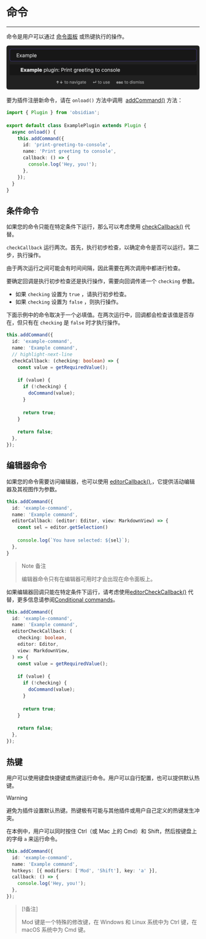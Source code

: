<!--
 * @Author: Raistlind johnd0712@gmail.com
 * @Date: 2024-01-18 10:18:00
 * @LastEditors: Raistlind
 * @LastEditTime: 2024-01-18 10:18:00
 * @Description:
-->

# 命令

---

命令是用户可以通过 [命令面板](https://help.obsidian.md/Plugins/Command+palette) 或热键执行的操作。

![335e0](../../../../public/images/335e0.png)

要为插件注册新命令，请在 `onload()` 方法中调用  [addCommand()](https://docs.obsidian.md/Reference/TypeScript+API/Plugin/addCommand) 方法：

```ts
import { Plugin } from 'obsidian';

export default class ExamplePlugin extends Plugin {
  async onload() {
    this.addCommand({
      id: 'print-greeting-to-console',
      name: 'Print greeting to console',
      callback: () => {
        console.log('Hey, you!');
      },
    });
  }
}
```

## 条件命令

如果您的命令只能在特定条件下运行，那么可以考虑使用 [checkCallback()](https://docs.obsidian.md/Reference/TypeScript+API/Command/checkCallback) 代替。

`checkCallback` 运行两次。首先，执行初步检查，以确定命令是否可以运行。第二步，执行操作。

由于两次运行之间可能会有时间间隔，因此需要在两次调用中都进行检查。

要确定回调是执行初步检查还是执行操作，需要向回调传递一个 `checking` 参数。

- 如果 `checking` 设置为 `true` ，请执行初步检查。
- 如果 `checking` 设置为 `false` ，则执行操作。

下面示例中的命令取决于一个必填值。在两次运行中，回调都会检查该值是否存在，但只有在 `checking` 是 `false` 时才执行操作。

```ts
this.addCommand({
  id: 'example-command',
  name: 'Example command',
  // highlight-next-line
  checkCallback: (checking: boolean) => {
    const value = getRequiredValue();

    if (value) {
      if (!checking) {
        doCommand(value);
      }

      return true;
    }

    return false;
  },
});
```

## 编辑器命令

如果您的命令需要访问编辑器，也可以使用 [editorCallback()](https://docs.obsidian.md/Reference/TypeScript+API/Command/editorCallback),，它提供活动编辑器及其视图作为参数。

```ts
this.addCommand({
  id: 'example-command',
  name: 'Example command',
  editorCallback: (editor: Editor, view: MarkdownView) => {
    const sel = editor.getSelection()

    console.log(`You have selected: ${sel}`);
  },
}
```

> Note 备注
>
> 编辑器命令只有在编辑器可用时才会出现在命令面板上。

如果编辑器回调只能在特定条件下运行，请考虑使用[editorCheckCallback()](https://docs.obsidian.md/Reference/TypeScript+API/Command/editorCheckCallback) 代替，更多信息请参阅[Conditional commands](https://docs.obsidian.md/Plugins/User+interface/Commands#Conditional%20commands)。

```ts
this.addCommand({
  id: 'example-command',
  name: 'Example command',
  editorCheckCallback: (
    checking: boolean,
    editor: Editor,
    view: MarkdownView,
  ) => {
    const value = getRequiredValue();

    if (value) {
      if (!checking) {
        doCommand(value);
      }

      return true;
    }

    return false;
  },
});
```

## 热键

用户可以使用键盘快捷键或热键运行命令。用户可以自行配置，也可以提供默认热键。

> [!warning]
>
> 避免为插件设置默认热键。热键极有可能与其他插件或用户自己定义的热键发生冲突。

在本例中，用户可以同时按住 Ctrl（或 Mac 上的 Cmd）和 Shift，然后按键盘上的字母 `a` 来运行命令。

```ts
this.addCommand({
  id: 'example-command',
  name: 'Example command',
  hotkeys: [{ modifiers: ['Mod', 'Shift'], key: 'a' }],
  callback: () => {
    console.log('Hey, you!');
  },
});
```

> [!备注]
>
> Mod 键是一个特殊的修改键，在 Windows 和 Linux 系统中为 Ctrl 键，在 macOS 系统中为 Cmd 键。
